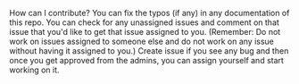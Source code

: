 How can I contribute?
You can fix the typos (if any) in any documentation of this repo.
You can check for any unassigned issues and comment on that issue that you'd like to get that issue assigned to you. (Remember: Do not work on issues assigned to someone else and do not work on any issue without having it assigned to you.)
Create issue if you see any bug and then once you get approved from the admins, you can assign yourself and start working on it.

